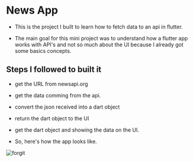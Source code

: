 # News App

- This is the project I built to learn how to fetch data to an api in flutter.

- The main goal for this mini project was to understand how a flutter app works with API's
and not so much about the UI because I already got some basics concepts.

## Steps I followed to built it
- get the URL from newsapi.org
- get the data comming from the api.
- convert the json received into a dart object
- return the dart object to the UI
- get the dart object and showing the data on the UI.

- So, here's how the app looks like.

![forgit](https://user-images.githubusercontent.com/49291509/125864189-f58f401c-728f-4d9b-b282-008bbe9fdad2.png)
